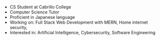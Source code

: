 - CS Student at Cabrillo College
- Computer Science Tutor
- Proficient in Japanese language
- Working on: Full Stack Web Development with MERN, 
    Home internet security, 
- Interested in: Artificial Intelligence,
    Cybersecurity, Software Engineering
